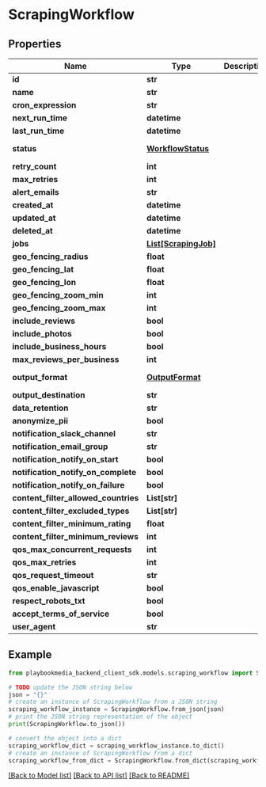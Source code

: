 # ScrapingWorkflow


## Properties

Name | Type | Description | Notes
------------ | ------------- | ------------- | -------------
**id** | **str** |  | [optional] 
**name** | **str** |  | [optional] 
**cron_expression** | **str** |  | [optional] 
**next_run_time** | **datetime** |  | [optional] 
**last_run_time** | **datetime** |  | [optional] 
**status** | [**WorkflowStatus**](WorkflowStatus.md) |  | [optional] [default to WorkflowStatus.UNSPECIFIED]
**retry_count** | **int** |  | [optional] 
**max_retries** | **int** |  | [optional] 
**alert_emails** | **str** |  | [optional] 
**created_at** | **datetime** |  | [optional] 
**updated_at** | **datetime** |  | [optional] 
**deleted_at** | **datetime** |  | [optional] 
**jobs** | [**List[ScrapingJob]**](ScrapingJob.md) |  | [optional] 
**geo_fencing_radius** | **float** |  | [optional] 
**geo_fencing_lat** | **float** |  | [optional] 
**geo_fencing_lon** | **float** |  | [optional] 
**geo_fencing_zoom_min** | **int** |  | [optional] 
**geo_fencing_zoom_max** | **int** |  | [optional] 
**include_reviews** | **bool** |  | [optional] 
**include_photos** | **bool** |  | [optional] 
**include_business_hours** | **bool** |  | [optional] 
**max_reviews_per_business** | **int** |  | [optional] 
**output_format** | [**OutputFormat**](OutputFormat.md) |  | [optional] [default to OutputFormat.UNSPECIFIED]
**output_destination** | **str** |  | [optional] 
**data_retention** | **str** |  | [optional] 
**anonymize_pii** | **bool** |  | [optional] 
**notification_slack_channel** | **str** |  | [optional] 
**notification_email_group** | **str** |  | [optional] 
**notification_notify_on_start** | **bool** |  | [optional] 
**notification_notify_on_complete** | **bool** |  | [optional] 
**notification_notify_on_failure** | **bool** |  | [optional] 
**content_filter_allowed_countries** | **List[str]** |  | [optional] 
**content_filter_excluded_types** | **List[str]** |  | [optional] 
**content_filter_minimum_rating** | **float** |  | [optional] 
**content_filter_minimum_reviews** | **int** |  | [optional] 
**qos_max_concurrent_requests** | **int** |  | [optional] 
**qos_max_retries** | **int** |  | [optional] 
**qos_request_timeout** | **str** |  | [optional] 
**qos_enable_javascript** | **bool** |  | [optional] 
**respect_robots_txt** | **bool** |  | [optional] 
**accept_terms_of_service** | **bool** |  | [optional] 
**user_agent** | **str** |  | [optional] 

## Example

```python
from playbookmedia_backend_client_sdk.models.scraping_workflow import ScrapingWorkflow

# TODO update the JSON string below
json = "{}"
# create an instance of ScrapingWorkflow from a JSON string
scraping_workflow_instance = ScrapingWorkflow.from_json(json)
# print the JSON string representation of the object
print(ScrapingWorkflow.to_json())

# convert the object into a dict
scraping_workflow_dict = scraping_workflow_instance.to_dict()
# create an instance of ScrapingWorkflow from a dict
scraping_workflow_from_dict = ScrapingWorkflow.from_dict(scraping_workflow_dict)
```
[[Back to Model list]](../README.md#documentation-for-models) [[Back to API list]](../README.md#documentation-for-api-endpoints) [[Back to README]](../README.md)


